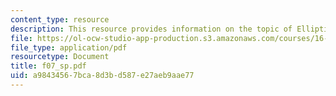```yaml
---
content_type: resource
description: This resource provides information on the topic of Elliptical Lift Distribution.
file: https://ol-ocw-studio-app-production.s3.amazonaws.com/courses/16-01-unified-engineering-i-ii-iii-iv-fall-2005-spring-2006/a98434567bca8d3bd587e27aeb9aae77_f07_sp.pdf
file_type: application/pdf
resourcetype: Document
title: f07_sp.pdf
uid: a9843456-7bca-8d3b-d587-e27aeb9aae77
---
```

